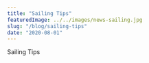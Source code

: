 ```yaml
---
title: "Sailing Tips"
featuredImage: ../../images/news-sailing.jpg
slug: "/blog/sailing-tips"
date: "2020-08-01"
---
```


Sailing Tips